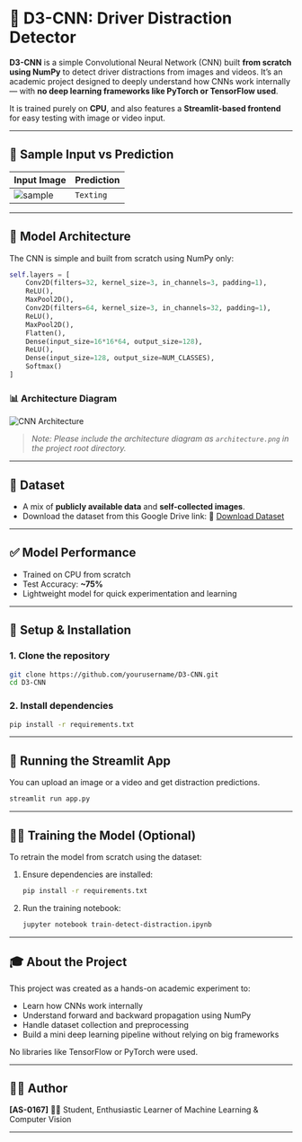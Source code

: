 
# 🚗 D3-CNN: Driver Distraction Detector

**D3-CNN** is a simple Convolutional Neural Network (CNN) built **from scratch using NumPy** to detect driver distractions from images and videos. It’s an academic project designed to deeply understand how CNNs work internally — with **no deep learning frameworks like PyTorch or TensorFlow used**.

It is trained purely on **CPU**, and also features a **Streamlit-based frontend** for easy testing with image or video input.

---

## 📸 Sample Input vs Prediction

| Input Image | Prediction |
|-------------|------------|
| ![sample](https://drive.google.com/file/d/1sKFoxgn0NRPQ5AWjx9h4_eMI-yC_eAh4/view?usp=drive_link) | `Texting` |

---

## 🧠 Model Architecture

The CNN is simple and built from scratch using NumPy only:

```python
self.layers = [
    Conv2D(filters=32, kernel_size=3, in_channels=3, padding=1),
    ReLU(),
    MaxPool2D(),
    Conv2D(filters=64, kernel_size=3, in_channels=32, padding=1),
    ReLU(),
    MaxPool2D(),
    Flatten(),
    Dense(input_size=16*16*64, output_size=128),
    ReLU(),
    Dense(input_size=128, output_size=NUM_CLASSES),
    Softmax()
]
````

### 📊 Architecture Diagram

![CNN Architecture](architecture.png)

> *Note: Please include the architecture diagram as `architecture.png` in the project root directory.*

---

## 📂 Dataset

* A mix of **publicly available data** and **self-collected images**.
* Download the dataset from this Google Drive link:
  📎 [Download Dataset](https://drive.google.com/drive/folders/1PbSZ1RF0z9Mcdn93eCshyd-z3H1v_uS4?usp=drive_link)

---

## ✅ Model Performance

* Trained on CPU from scratch
* Test Accuracy: **\~75%**
* Lightweight model for quick experimentation and learning

---

## 🚀 Setup & Installation

### 1. Clone the repository

```bash
git clone https://github.com/yourusername/D3-CNN.git
cd D3-CNN
```

### 2. Install dependencies

```bash
pip install -r requirements.txt
```

---

## 🧪 Running the Streamlit App

You can upload an image or a video and get distraction predictions.

```bash
streamlit run app.py
```

---

## 🏋️‍♂️ Training the Model (Optional)

To retrain the model from scratch using the dataset:

1. Ensure dependencies are installed:

   ```bash
   pip install -r requirements.txt
   ```

2. Run the training notebook:

   ```bash
   jupyter notebook train-detect-distraction.ipynb
   ```

---

## 🎓 About the Project

This project was created as a hands-on academic experiment to:

* Learn how CNNs work internally
* Understand forward and backward propagation using NumPy
* Handle dataset collection and preprocessing
* Build a mini deep learning pipeline without relying on big frameworks

No libraries like TensorFlow or PyTorch were used.

---

## 👨‍💻 Author

**\[AS-0167]**
🧑‍🎓 Student, Enthusiastic Learner of Machine Learning & Computer Vision



---

